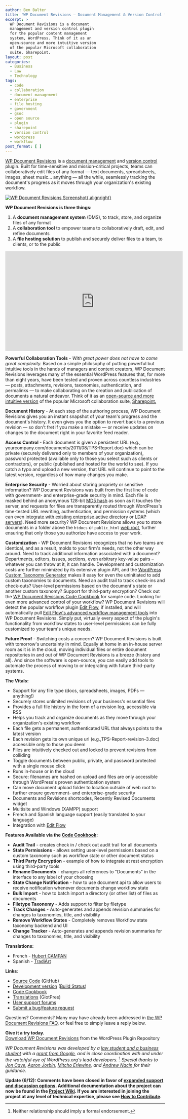 ```yaml
---
author: Ben Balter
title: 'WP Document Revisions — Document Management & Version Control for WordPress'
excerpt: >
  WP Document Revisions is a document
  management and version control plugin
  for the popular content management
  system, WordPress. Think of it as an
  open-source and more intuitive version
  of the popular Microsoft collaboration
  suite, Sharepoint.
layout: post
categories:
  - Business
  - Law
  - Technology
tags:
  - code
  - collaboration
  - document management
  - enterprise
  - file hosting
  - government
  - gsoc
  - open source
  - plugin
  - sharepoint
  - version control
  - wordpress
  - workflow
post_format: [ ]
---
```

[WP Document Revisions][1] is a [document management][2] and [version control][3] plugin. Built for time-sensitive and mission-critical projects, teams can collaboratively edit files of any format — text documents, spreadsheets, images, sheet music… anything — all the while, seamlessly tracking the document's progress as it moves through your organization's existing workflow.

[![WP Document Revisions Screenshot](http://ben.balter.com/wp-content/uploads/2011/07/wp-document-revisions-screen-shot-300x226.png
){.alignright}][4]

**WP Document Revisions is three things:**

1.  A **document management system** (DMS), to track, store, and organize files of any format
2.  A **collaboration tool** to empower teams to collaboratively draft, edit, and refine documents
3.  A **file hosting solution** to publish and securely deliver files to a team, to clients, or to the public

<iframe width="560" height="315" src="http://www.youtube.com/embed/VpsTNSiJKis" frameborder="0" allowfullscreen="true">     </iframe>

**Powerful Collaboration Tools** - *With great power does not have to come great complexity.* Based on a simple philosophy of putting powerful but intuitive tools in the hands of managers and content creators, WP Document Revisions leverages many of the essential WordPress features that, for more than eight years, have been tested and proven across countless industries — posts, attachments, revisions, taxonomies, authentication, and permalinks — to make collaborating on the creation and publication of documents a natural endeavor. Think of it as an [open-source and more intuitive version][5] of the popular Microsoft collaboration suite, [Sharepoint.][6]

**Document History** - At each step of the authoring process, WP Document Revisions gives you an instant snapshot of your team's progress and the document's history. It even gives you the option to revert back to a previous revision — so don't fret if you make a mistake — or receive updates on changes to the document right in your favorite feed reader.

**Access Control** - Each document is given a persistent URL (e.g., yourcompany.com/documents/2011/08/TPS-Report.doc) which can be private (securely delivered only to members of your organization), password protected (available only to those you select such as clients or contractors), or public (published and hosted for the world to see). If you catch a typo and upload a new version, that URL will continue to point to the latest version, regardless of how many changes you make.

**Enterprise Security** - Worried about storing propriety or sensitive information? WP Document Revisions was built from the first line of code with government- and enterprise-grade security in mind. Each file is masked behind an anonymous 128-bit [MD5 hash][7] as soon as it touches the server, and requests for files are transparently routed through WordPress's time-tested URL rewriting, authentication, and permission systems (which can even [integrate with existing enterprise active directory][8] or [LDAP servers][9]). Need more security? WP Document Revisions allows you to store documents in a folder above the `htdocs` or `public_html` [web root][10], further ensuring that only those you authorize have access to your work.

**Customization** - WP Document Revisions recognizes that no two teams are identical, and as a result, molds to your firm's needs, not the other way around. Need to track additional information associated with a document? Departments, editors, issues, sections, even arbitrary key-value pairs – whatever you can throw at it, it can handle. Development and customization costs are further minimized by its extensive plugin API, and the [WordPress Custom Taxonomy Generator][11] makes it easy for even the uninitiated to add custom taxonomies to documents. Need an audit trail to track check-ins and check-outs? User-level permissions based on the document's state or another custom taxonomy? Support for third-party encryption? Check out the [WP Document Revisions Code Cookbook][12] for sample code. Looking for even more advanced control of your workflow? WP Document Revisions will detect the popular workflow plugin [Edit Flow][13], if installed, and will automatically pull [Edit Flow's advanced workflow management tools][14] into WP Document Revisions. Simply put, virtually every aspect of the plugin's functionality from workflow states to user-level permissions can be fully customized to your team's unique needs.

**Future Proof** - Switching costs a concern? WP Document Revisions is built with tomorrow's uncertainty in mind. Equally at home in an in-house server room as it is in the cloud, moving individual files or entire document repositories in and out of WP Document Revisions is a breeze (history and all). And since the software is open-source, you can easily add tools to automate the process of moving to or integrating with future third-party systems.

**The Vitals:**

*   Support for any file type (docs, spreadsheets, images, PDFs — anything!)
*   Securely stores unlimited revisions of your business's essential files
*   Provides a full file history in the form of a revision log, accessible via RSS
*   Helps you track and organize documents as they move through your organization's existing workflow
*   Each file gets a permanent, authenticated URL that always points to the latest version
*   Each revision gets its own unique url (e.g.,TPS-Report-revision-3.doc) accessible only to those you deem
*   Files are intuitively checked out and locked to prevent revisions from colliding
*   Toggle documents between public, private, and password protected with a single mouse click
*   Runs in-house or in the cloud
*   Secure: filenames are hashed on upload and files are only accessible through WordPress's proven authentication system
*   Can move document upload folder to location outside of web root to further ensure government- and enterprise-grade security
*   Documents and Revisions shortcodes, Recently Revised Documents widget
*   Multisite and Windows (XAMPP) support
*   French and Spanish language support (easily translated to your language)
*   Integration with [Edit Flow][13]

**Features Available via the [Code Cookbook][12]:**

*   **Audit Trail** - creates check in / check out audit trail for all documents
*   **State Permissions** - allows setting user-level permissions based on a custom taxonomy such as workflow state or other document status
*   **Third Party Encryption** - example of how to integrate at rest encryption using third-party tools
*   **Rename Documents** - changes all references to "Documents" in the interface to any label of your choosing
*   **State Change Notification** - how to use document api to allow users to receive notification whenever documents change workflow state
*   **Bulk Import** - how to batch import a directory (or other list) of files as documents
*   **Filetype Taxonomy** - Adds support to filter by filetype
*   **Track Changes** - Auto-generates and appends revision summaries for changes to taxonomies, title, and visibility
*   **Remove Workflow States** - Completely removes Workflow state taxonomy backend and UI
*   **Change Tracker** - Auto-generates and appends revision summaries for changes to taxonomies, title, and visibility

**Translations:**

*   French - [Hubert CAMPAN][15]
*   Spanish - [TradiArt][16]

**Links**:

*   [Source Code][17] (GitHub)
*   [Development version][18] ([Build Status][19])
*   [Code Cookbook][12]
*   [Translations][20] (GlotPres)
*   [User support forums][21]
*   [Submit a bug/feature request][22][  
    ][23]

Questions? Comments? Many may have already been addressed in [the WP Document Revisions FAQ][24], or feel free to simply leave a reply below.

**Give it a try today.**  
[Download WP Document Revisions][1] from the WordPress Plugin Repository

*WP Document Revisions was developed by a [law student and a business student][25] with a [grant from Google][26], and in close coordination with and under the watchful eye of WordPress.org's lead developers.* [^1] *Special thanks to [Jon Cave][28], [Aaron Jorbin][29], [Mitcho Erlewine][30], and [Andrew Nacin][31] for their guidance.*

**Update (6/12): Comments have been closed in favor of [expanded support and discussion options][32]. Additional documentation about the project can now be found in the [Project Wiki][33]. If you are interested in joining the project at any level of technical expertise, please see [How to Contribute][34].**

[^1]:  Neither relationship should imply a formal endorsement. 

 [1]: http://wordpress.org/extend/plugins/wp-document-revisions/
 [2]: http://en.wikipedia.org/wiki/Document_management_system
 [3]: http://en.wikipedia.org/wiki/Revision_control
 [4]: http://ben.balter.com/wp-content/uploads/2011/07/wp-document-revisions-screen-shot.png
 [5]: http://ben.balter.com/2011/04/04/when-all-you-have-is-a-pair-of-bolt-cutters/
 [6]: http://sharepoint.microsoft.com/en-us/Pages/default.aspx
 [7]: http://en.wikipedia.org/wiki/MD5
 [8]: http://wordpress.org/extend/plugins/active-directory-integration/
 [9]: http://wordpress.org/extend/plugins/simple-ldap-login/
 [10]: http://httpd.apache.org/docs/2.0/mod/core.html#documentroot
 [11]: http://themergency.com/generators/wordpress-custom-taxonomy/
 [12]: https://github.com/benbalter/WP-Document-Revisions-Code-Cookbook
 [13]: http://editflow.org/
 [14]: http://ben.balter.com/2011/10/24/advanced-workflow-management-tools-for-wp-document-revisions/
 [15]: http://omnimaki.com/
 [16]: http://www.tradiart.com/
 [17]: https://github.com/benbalter/WP-Document-Revisions/
 [18]: https://github.com/benbalter/WP-Document-Revisions/tree/develop
 [19]: http://travis-ci.org/#!/benbalter/WP-Document-Revisions
 [20]: http://translations.benbalter.com/projects/wp-document-revisions/
 [21]: http://wordpress.org/tags/wp-document-revisions
 [22]: https://github.com/benbalter/WP-Document-Revisions/issues
 [23]: http://ben.balter.com/wp-content/uploads/2011/08/wp-document-revisions.png
 [24]: http://wordpress.org/extend/plugins/wp-document-revisions/faq/
 [25]: http://ben.balter.com
 [26]: http://code.google.com/soc/
 [27]: #note-2020-1 " Neither relationship should imply a formal endorsement."
 [28]: http://joncave.co.uk/
 [29]: http://aaron.jorb.in/
 [30]: http://mitcho.com/
 [31]: http://andrewnacin.com/
 [32]: https://github.com/benbalter/WP-Document-Revisions/wiki/Where-to-get-Support-or-Report-an-Issue
 [33]: https://github.com/benbalter/WP-Document-Revisions/wiki
 [34]: https://github.com/benbalter/WP-Document-Revisions/wiki/How-to-Contribute